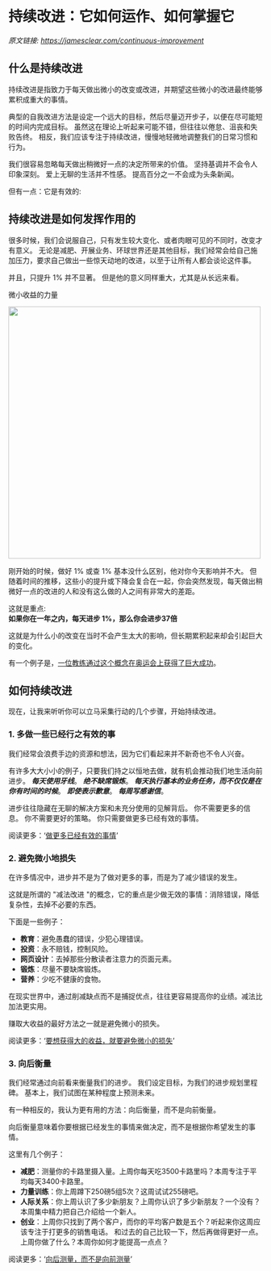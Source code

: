 # 持续改进：它如何运作、如何掌握它

_原文链接: <https://jamesclear.com/continuous-improvement>_

## 什么是持续改进
持续改进是指致力于每天做出微小的改变或改进，并期望这些微小的改进最终能够累积成重大的事情。

典型的自我改进方法是设定一个远大的目标，然后尽量迈开步子，以便在尽可能短的时间内完成目标。
虽然这在理论上听起来可能不错，但往往以倦怠、沮丧和失败告终。
相反，我们应该专注于持续改进，慢慢地轻微地调整我们的日常习惯和行为。

我们很容易忽略每天做出稍微好一点的决定所带来的价值。
坚持基调并不会令人印象深刻。
爱上无聊的生活并不性感。
提高百分之一不会成为头条新闻。

但有一点：它是有效的:  
## 持续改进是如何发挥作用的

很多时候，我们会说服自己，只有发生较大变化、或者肉眼可见的不同时，改变才有意义。
无论是减肥、开展业务、环球世界还是其他目标，我们经常会给自己施加压力，要求自己做出一些惊天动地的改进，以至于让所有人都会谈论这件事。

并且，只提升 1% 并不显著。
但是他的意义同样重大，尤其是从长远来看。

微小收益的力量  

<img src='https://s1.ax1x.com/2020/09/15/w6pJmT.jpg' width='500'>

刚开始的时候，做好 1% 或查 1% 基本没什么区别，他对你今天影响并不大。
但随着时间的推移，这些小的提升或下降会复合在一起，你会突然发现，每天做出稍微好一点的改进的人和没有这么做的人之间有非常大的差距。

这就是重点:  
**如果你在一年之内，每天进步 1%，那么你会进步37倍**

这就是为什么小的改变在当时不会产生太大的影响，但长期累积起来却会引起巨大的变化。

有一个例子是，[一位教练通过这个概念在奥运会上获得了巨大成功](https://jamesclear.com/marginal-gains)。

## 如何持续改进

现在，让我来听听你可以立马采集行动的几个步骤，开始持续改进。

### 1. 多做一些已经行之有效的事

我们经常会浪费手边的资源和想法，因为它们看起来并不新奇也不令人兴奋。

有许多大大小小的例子，只要我们持之以恒地去做，就有机会推动我们地生活向前进步。
***每天使用牙线***。
***绝不缺席锻炼***。
***每天执行基本的业务任务，而不仅仅是在你有时间的时候***。
***即使表示歉意***。
***每周写感谢信***。

进步往往隐藏在无聊的解决方案和未充分使用的见解背后。
你不需要更多的信息。
你不需要更好的策略。
你只需要做更多已经有效的事情。

阅读更多：‘[做更多已经有效的事情](https://jamesclear.com/checklist-solutions)’

### 2. 避免微小地损失

在许多情况中，进步并不是为了做对更多的事，而是为了减少错误的发生。

这就是所谓的 "减法改进 "的概念，它的重点是少做无效的事情：消除错误，降低复杂性，去掉不必要的东西。

下面是一些例子：
* **教育**：避免愚蠢的错误，少犯心理错误。
* **投资**：永不赔钱，控制风险。
* **网页设计**：去掉那些分散读者注意力的页面元素。
* **锻炼**：尽量不要缺席锻炼。
* **营养**：少吃不健康的食物。

在现实世界中，通过削减缺点而不是捕捉优点，往往更容易提高你的业绩。减法比加法更实用。

赚取大收益的最好方法之一就是避免微小的损失。

阅读更多：‘[要想获得大的收益，就要避免微小的损失](https://jamesclear.com/subtraction)’

### 3. 向后衡量
我们经常通过向前看来衡量我们的进步。
我们设定目标，为我们的进步规划里程碑。
基本上，我们试图在某种程度上预测未来。

有一种相反的，我认为更有用的方法：向后衡量，而不是向前衡量。

向后衡量意味着你要根据已经发生的事情来做决定，而不是根据你希望发生的事情。

这里有几个例子：
* **减肥**：测量你的卡路里摄入量。上周你每天吃3500卡路里吗？本周专注于平均每天3400卡路里。
* **力量训练**：你上周蹲下250磅5组5次？这周试试255磅吧。
* **人际关系**：你上周认识了多少新朋友？上周你认识了多少新朋友？一个没有？本周集中精力把自己介绍给一个新人。
* **创业**：上周你只找到了两个客户，而你的平均客户数是五个？听起来你这周应该专注于打更多的销售电话。
和过去的自己比较一下，然后再做得更好一点。
上周你做了什么？本周你如何才能提高一点点？

阅读更多：‘[向后测量，而不是向前测量](https://jamesclear.com/measure-backward)’

